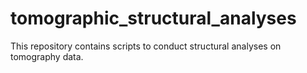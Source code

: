 # tomographic_structural_analyses
This repository contains scripts to conduct structural analyses on tomography data.
